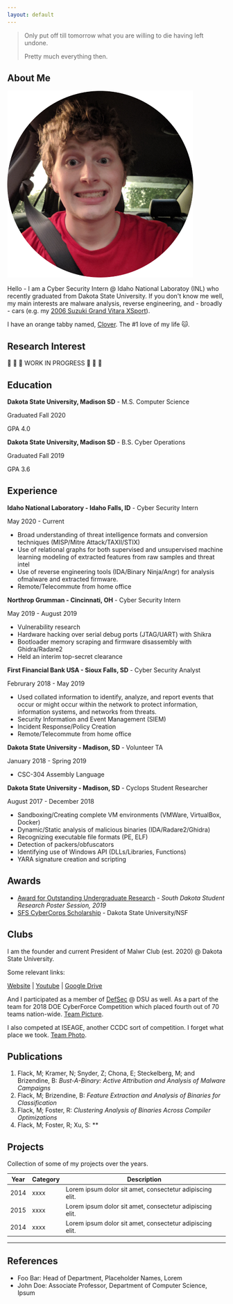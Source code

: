 ```yaml
---
layout: default
---
```


> Only put off till tomorrow what you are willing to die having left undone. 
>
> Pretty much everything then.

## About Me

<img class="profile-picture" src="profile.png">

Hello - I am a Cyber Security Intern @ Idaho National Laboratoy (INL) who recently graduated from Dakota State University. If you don't know me well, my main interests are malware analysis, reverse engineering, and - broadly - cars (e.g. my [2006 Suzuki Grand Vitara XSport](suzuki.jpg)).

I have an orange tabby named, [Clover](clover.jpg). The #1 love of my life 🐱.

## Research Interest

🚧 🚧 🚧 WORK IN PROGRESS 🚧 🚧 🚧

## Education

**Dakota State University, Madison SD** - M.S. Computer Science

Graduated Fall 2020

GPA 4.0

**Dakota State University, Madison SD** - B.S. Cyber Operations

Graduated Fall 2019

GPA 3.6

## Experience

**Idaho National Laboratory - Idaho Falls, ID** - Cyber Security Intern

May 2020 - Current

* Broad understanding of threat intelligence formats and conversion techniques (MISP/Mitre Attack/TAXII/STIX)
* Use of relational graphs for both supervised and unsupervised machine learning modeling of extracted features from raw samples and threat intel
* Use of reverse engineering tools (IDA/Binary Ninja/Angr) for analysis ofmalware and extracted firmware.
* Remote/Telecommute from home office

**Northrop Grumman - Cincinnati, OH** - Cyber Security Intern

May 2019 - August 2019

* Vulnerability research
* Hardware hacking over serial debug ports (JTAG/UART) with Shikra
* Bootloader memory scraping and firmware disassembly with Ghidra/Radare2
* Held an interim top-secret clearance

**First Financial Bank USA - Sioux Falls, SD** - Cyber Security Analyst

Februrary 2018 - May 2019

* Used collated information to identify, analyze, and report events that occur or might occur within the network to protect information, information systems, and networks from threats.
* Security Information and Event Management (SIEM)
* Incident Response/Policy Creation
* Remote/Telecommute from home office

**Dakota State University - Madison, SD** - Volunteer TA

January 2018 - Spring 2019

* CSC-304 Assembly Language

**Dakota State University - Madison, SD** - Cyclops Student Researcher

August 2017 - December 2018

* Sandboxing/Creating complete VM environments (VMWare, VirtualBox, Docker)
* Dynamic/Static analysis of malicious binaries (IDA/Radare2/Ghidra)
* Recognizing executable file formats (PE, ELF)
* Detection of packers/obfuscators
* Identifying use of Windows API (DLLs/Libraries, Functions)
* YARA signature creation and scripting

## Awards

* [Award for Outstanding Undergraduate Research](SRI2019.jpg) - *South Dakota Student Research Poster Session, 2019*
* [SFS CyberCorps Scholarship](https://www.sfs.opm.gov/Overview-History.aspx) - Dakota State University/NSF

## Clubs

I am the founder and current President of Malwr Club (est. 2020) @ Dakota State University. 

Some relevant links:

[Website](https://malwr.club) | [Youtube](https://youtube.malwr.club) | [Google Drive](https://drive.malwr.club)

And I participated as a member of [DefSec](https://defsec.club/) @ DSU as well. As a part of the team for 2018 DOE CyberForce Competition which placed fourth out of 70 teams nation-wide. [Team Picture](cyberforce.jpg).

I also competed at ISEAGE, another CCDC sort of competition. I forget what place we took. [Team Photo](ISEAGE.jpg).

## Publications

1. Flack, M; Kramer, N; Snyder, Z; Chona, E; Steckelberg, M; and Brizendine, B: *Bust-A-Binary: Active Attribution and Analysis of Malware Campaigns*
2. Flack, M; Brizendine, B: *Feature Extraction and Analysis of Binaries for Classification*
3. Flack, M; Foster, R: *Clustering Analysis of Binaries Across Compiler Optimizations*
4. Flack, M; Foster, R; Xu, S: **

## Projects

Collection of some of my projects over the years.

Year | Category  | Description
-----|-----------|------------
2014 | xxxx      | Lorem ipsum dolor sit amet, consectetur adipiscing elit.
2015 | xxxx      | Lorem ipsum dolor sit amet, consectetur adipiscing elit.
2014 | xxxx      | Lorem ipsum dolor sit amet, consectetur adipiscing elit.

---

## References

* Foo Bar: Head of Department, Placeholder Names, Lorem
* John Doe: Associate Professor, Department of Computer Science, Ipsum
